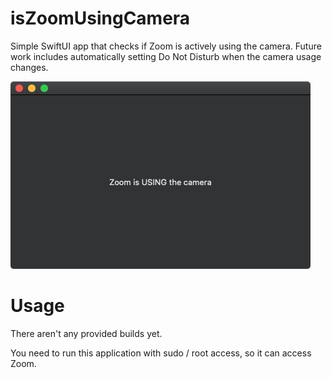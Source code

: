 # isZoomUsingCamera

Simple SwiftUI app that checks if Zoom is actively using the camera.
Future work includes automatically setting Do Not Disturb when the camera usage changes.

![screenshot](Resources/screenshot.png)

# Usage

There aren't any provided builds yet.

You need to run this application with sudo / root access, so it can access Zoom.
